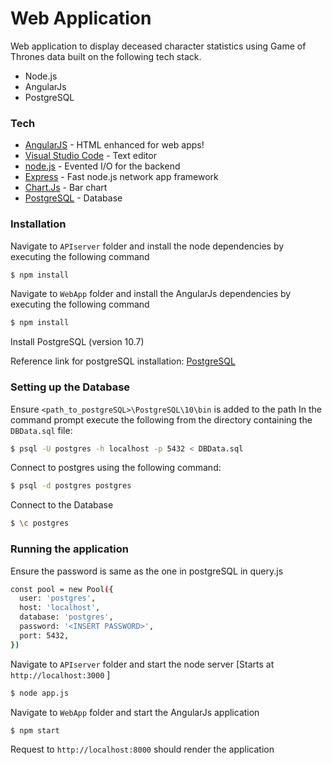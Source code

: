# Web Application 

Web application to display deceased character statistics using Game of Thrones data built on the following tech stack.

  - Node.js
  - AngularJs
  - PostgreSQL

### Tech

* [AngularJS] - HTML enhanced for web apps!
* [Visual Studio Code](https://code.visualstudio.com/) - Text editor
* [node.js] - Evented I/O for the backend
* [Express] - Fast node.js network app framework
* [Chart.Js](https://www.chartjs.org/docs/latest/charts/bar.html?q=) - Bar chart 
* [PostgreSQL](https://www.postgresql.org/download/windows/) - Database

### Installation

Navigate to ```APIserver``` folder and install the node dependencies by executing the following command 

```sh
$ npm install
```
Navigate to ```WebApp``` folder and install the AngularJs dependencies by executing the following command 

```sh
$ npm install
```
Install PostgreSQL (version 10.7)

Reference link for postgreSQL installation: [PostgreSQL](https://www.postgresql.org/download/windows/)

### Setting up the Database 
Ensure ````<path_to_postgreSQL>\PostgreSQL\10\bin```` is added to the path
In the command prompt execute the following from the directory containing the ```DBData.sql``` file:
```sh
$ psql -U postgres -h localhost -p 5432 < DBData.sql
```
Connect to postgres using the following command:
```sh
$ psql -d postgres postgres
```
Connect to the Database
```sh
$ \c postgres
```
### Running the application

Ensure the password is same as the one in postgreSQL in query.js 
```sh
const pool = new Pool({
  user: 'postgres',
  host: 'localhost',
  database: 'postgres',
  password: '<INSERT PASSWORD>',
  port: 5432,
})
```


Navigate to ```APIserver``` folder and start the node server [Starts at ```http://localhost:3000``` ]
```sh
$ node app.js
```
Navigate to ```WebApp``` folder and start the AngularJs application
```sh
$ npm start
```
Request to ``` http://localhost:8000 ``` should render the application 

[//]: # (These are reference links used in the body of this note and get stripped out when the markdown processor does its job. There is no need to format nicely because it shouldn't be seen. Thanks SO - http://stackoverflow.com/questions/4823468/store-comments-in-markdown-syntax)


   [dill]: <https://github.com/joemccann/dillinger>
   [git-repo-url]: <https://github.com/joemccann/dillinger.git>
   [john gruber]: <http://daringfireball.net>
   [df1]: <http://daringfireball.net/projects/markdown/>
   [markdown-it]: <https://github.com/markdown-it/markdown-it>
   [Ace Editor]: <http://ace.ajax.org>
   [node.js]: <http://nodejs.org>
   [Twitter Bootstrap]: <http://twitter.github.com/bootstrap/>
   [jQuery]: <http://jquery.com>
   [@tjholowaychuk]: <http://twitter.com/tjholowaychuk>
   [express]: <http://expressjs.com>
   [AngularJS]: <http://angularjs.org>
   [Gulp]: <http://gulpjs.com>

   [PlDb]: <https://github.com/joemccann/dillinger/tree/master/plugins/dropbox/README.md>
   [PlGh]: <https://github.com/joemccann/dillinger/tree/master/plugins/github/README.md>
   [PlGd]: <https://github.com/joemccann/dillinger/tree/master/plugins/googledrive/README.md>
   [PlOd]: <https://github.com/joemccann/dillinger/tree/master/plugins/onedrive/README.md>
   [PlMe]: <https://github.com/joemccann/dillinger/tree/master/plugins/medium/README.md>
   [PlGa]: <https://github.com/RahulHP/dillinger/blob/master/plugins/googleanalytics/README.md>
